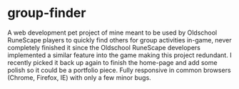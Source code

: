 # group-finder
A web development pet project of mine meant to be used by Oldschool RuneScape players to quickly find others for group activities in-game, never completely finished it since the Oldschool RuneScape developers implemented a similar feature into the game making this project redundant.  I recently picked it back up again to finish the home-page and add some polish so it could be a portfolio piece.
Fully responsive in common browsers (Chrome, Firefox, IE) with only a few minor bugs.
